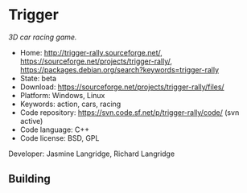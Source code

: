 # Trigger

_3D car racing game._

- Home: http://trigger-rally.sourceforge.net/, https://sourceforge.net/projects/trigger-rally/, https://packages.debian.org/search?keywords=trigger-rally
- State: beta
- Download: https://sourceforge.net/projects/trigger-rally/files/
- Platform: Windows, Linux
- Keywords: action, cars, racing
- Code repository: https://svn.code.sf.net/p/trigger-rally/code/ (svn active)
- Code language: C++
- Code license: BSD, GPL

Developer: Jasmine Langridge, Richard Langridge

## Building
